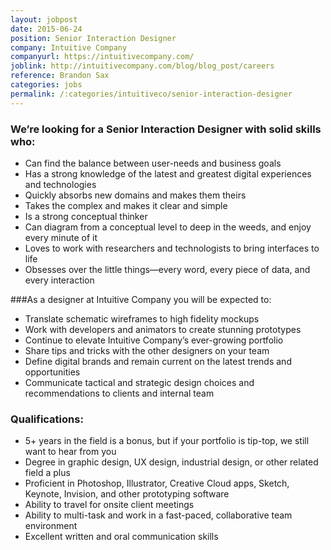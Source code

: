 ```yaml
---
layout: jobpost
date: 2015-06-24
position: Senior Interaction Designer
company: Intuitive Company
companyurl: https://intuitivecompany.com/
joblink: http://intuitivecompany.com/blog/blog_post/careers
reference: Brandon Sax
categories: jobs
permalink: /:categories/intuitiveco/senior-interaction-designer
---
```

<!--more-->

### We’re looking for a Senior Interaction Designer with solid skills who:
* Can find the balance between user-needs and business goals
* Has a strong knowledge of the latest and greatest digital experiences and technologies
* Quickly absorbs new domains and makes them theirs
* Takes the complex and makes it clear and simple
* Is a strong conceptual thinker
* Can diagram from a conceptual level to deep in the weeds, and enjoy every minute of it
* Loves to work with researchers and technologists to bring interfaces to life
* Obsesses over the little things—every word, every piece of data, and every interaction

###As a designer at Intuitive Company you will be expected to:
* Translate schematic wireframes to high fidelity mockups
* Work with developers and animators to create stunning prototypes
* Continue to elevate Intuitive Company’s ever-growing portfolio
* Share tips and tricks with the other designers on your team
* Define digital brands and remain current on the latest trends and opportunities
* Communicate tactical and strategic design choices and recommendations to clients and internal team

### Qualifications:
* 5+ years in the field is a bonus, but if your portfolio is tip-top, we still want to hear from you
* Degree in graphic design, UX design, industrial design, or other related field a plus
* Proficient in Photoshop, Illustrator, Creative Cloud apps, Sketch, Keynote, Invision, and other prototyping software
* Ability to travel for onsite client meetings
* Ability to multi-task and work in a fast-paced, collaborative team environment
* Excellent written and oral communication skills
